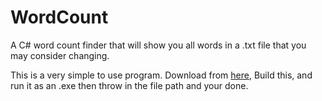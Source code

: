 # WordCount
A C# word count finder that will show you all words in a .txt file that you may consider changing.

This is a very simple to use program. Download from [here](https://github.com/HerohollandYT/WordCount/blob/master/WordCount/Program.cs), Build this, and run it as an .exe then throw in the file path and your done.

